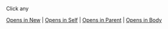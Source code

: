 <!DOCTYPE html>
<html>
    <head>
        <title>Target attribute</title>
        <base href="http://www.tutorialspoint.com/">
    </head>
    <body>
     <p>Click any</p>
     <a href="/html/Index.html" target="_blank">Opens in New</a> |
     <a href="/html/Index.html" target="_self">Opens in Self</a> |
     <a href="/html/Index.html" target="_parent">Opens in Parent</a> |
     <a href="/html/Index.html" target="_top">Opens in Body</a> 
    </body>
</html>

